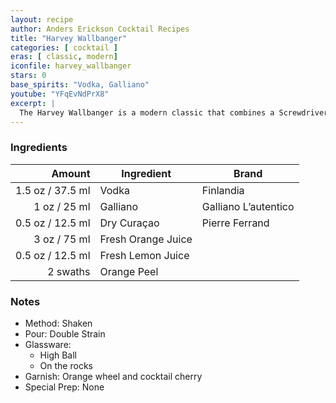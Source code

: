 ```yaml
---
layout: recipe
author: Anders Erickson Cocktail Recipes
title: "Harvey Wallbanger"
categories: [ cocktail ]
eras: [ classic, modern]
iconfile: harvey_wallbanger
stars: 0
base_spirits: "Vodka, Galliano"
youtube: "YFqEvNdPrX8"
excerpt: |
  The Harvey Wallbanger is a modern classic that combines a Screwdriver with the Italian liqueur Galliano.
---
```


### Ingredients

|   Amount | Ingredient         | Brand                |
| -------: | ------------------ | -------------------- |
|   1.5 oz / 37.5 ml | Vodka              | Finlandia            |
|     1 oz / 25 ml | Galliano           | Galliano L’autentico |
|   0.5 oz / 12.5 ml | Dry Curaçao        | Pierre Ferrand       |
|     3 oz / 75 ml | Fresh Orange Juice |
|   0.5 oz / 12.5 ml | Fresh Lemon Juice  |
| 2 swaths | Orange Peel        |

### Notes

- Method: Shaken
- Pour: Double Strain
- Glassware:
  - High Ball
  - On the rocks
- Garnish: Orange wheel and cocktail cherry
- Special Prep: None
